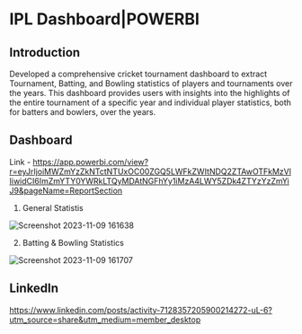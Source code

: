 # IPL Dashboard|POWERBI

## Introduction
Developed a comprehensive cricket tournament dashboard to extract Tournament, Batting, and Bowling statistics of players and tournaments over the years. This dashboard provides users with insights into the highlights of the entire tournament of a specific year and individual player statistics, both for batters and bowlers, over the years.

## Dashboard
Link - https://app.powerbi.com/view?r=eyJrIjoiMWZmYzZkNTctNTUxOC00ZGQ5LWFkZWItNDQ2ZTAwOTFkMzVlIiwidCI6ImZmYTY0YWRkLTQyMDAtNGFhYy1iMzA4LWY5ZDk4ZTYzYzZmYiJ9&pageName=ReportSection

1. General Statistis
   
![Screenshot 2023-11-09 161638](https://github.com/karthikrishna24/IPL_Dashboard_POWERBI/assets/111265282/75415116-4ec5-46d2-920b-3ae222403216)

2. Batting & Bowling Statistics

![Screenshot 2023-11-09 161707](https://github.com/karthikrishna24/IPL_Dashboard_POWERBI/assets/111265282/aece84bc-dc3a-4300-aa72-c1067ec46d6d)

## LinkedIn
https://www.linkedin.com/posts/activity-7128357205900214272-uL-6?utm_source=share&utm_medium=member_desktop
